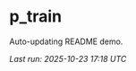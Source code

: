 # p_train

Auto-updating README demo.

<!--START_SECTION:status-->
_Last run: 2025-10-23 17:18 UTC_
<!--END_SECTION:status-->














































































































































































































































































































































































































































































































































































































































































































































































































































































































































































































































































































































































































































































































































































































































































































